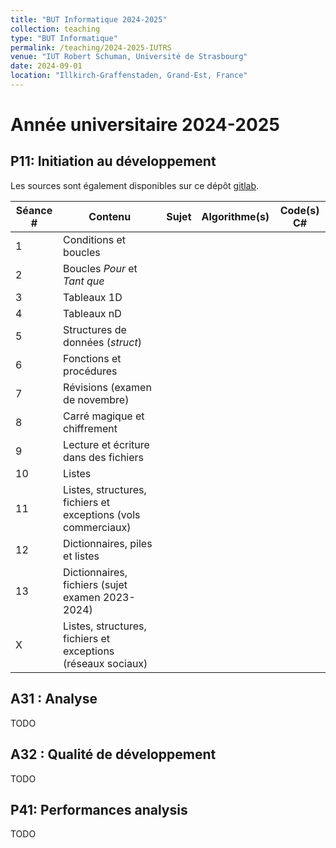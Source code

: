 ```yaml
---
title: "BUT Informatique 2024-2025"
collection: teaching
type: "BUT Informatique"
permalink: /teaching/2024-2025-IUTRS
venue: "IUT Robert Schuman, Université de Strasbourg"
date: 2024-09-01
location: "Illkirch-Graffenstaden, Grand-Est, France"
---
```


# Année universitaire 2024-2025

## P11: Initiation au développement

Les sources sont également disponibles sur ce dépôt [gitlab](https://git.unistra.fr/romain.perrin/p11-rp-2024-25).

| Séance # | Contenu | Sujet | Algorithme(s) | Code(s) C# |
|----------|---------|-------|---------------|------------|
| 1 | Conditions et boucles |  |  |  |
| 2 | Boucles *Pour* et *Tant que* |  |  |  |
| 3 | Tableaux 1D |  |  |  |
| 4 | Tableaux nD |  |  |  |
| 5 | Structures de données (*struct*) |  |  |  |
| 6 | Fonctions et procédures |  |  |  |
| 7 | Révisions (examen de novembre) |  |  |  |
| 8 | Carré magique et chiffrement |  |  |  |
| 9 | Lecture et écriture dans des fichiers |  |  |  |
| 10 | Listes |  |  |  |
| 11 | Listes, structures, fichiers et exceptions (vols commerciaux) |  |  |  |
| 12 | Dictionnaires, piles et listes |  |  |  |
| 13 | Dictionnaires, fichiers (sujet examen 2023-2024) |  |  |  |
| X | Listes, structures, fichiers et exceptions (réseaux sociaux) |  |  |  |

## A31 : Analyse

TODO

## A32 : Qualité de développement

TODO

## P41: Performances analysis

TODO